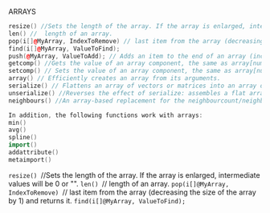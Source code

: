 ARRAYS
```cpp
resize() //Sets the length of the array. If the array is enlarged, intermediate values will be 0 or "".
len() //  length of an array.
pop(i[]@MyArray, IndexToRemove) // last item from the array (decreasing the size of the array by 1) and returns it.
find(i[]@MyArray, ValueToFind);
push(@MyArray, ValueToAdd); // Adds an item to the end of an array (increasing the size of the array by 1).
getcomp() //Gets the value of an array component, the same as array[num].
setcomp() // Sets the value of an array component, the same as array[num] = value.
array() // Efficiently creates an array from its arguments.
serialize() // Flattens an array of vectors or matrices into an array of floats.
unserialize() //Reverses the effect of serialize: assembles a flat array of floats into an array of vectors or matrices.
neighbours() //An array-based replacement for the neighbourcount/neighbour combo. Returns an array of the point numbers of the neighbors of a given point.

In addition, the following functions work with arrays:
min()
avg()
spline()
import()
addattribute()
metaimport()
```
`resize() `//Sets the length of the array. If the array is enlarged, intermediate values will be 0 or "".
`len() `//  length of an array.
`pop(i[]@MyArray, IndexToRemove) `// last item from the array (decreasing the size of the array by 1) and returns it.
`find(i[]@MyArray, ValueToFind);`
